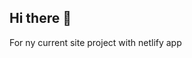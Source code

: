 ## Hi there 👋
For ny current site project with netlify app
<!--
**hmferdous/hmferdous** is a ✨ _special_ ✨ repository because its `README.md` (this file) appears on your GitHub profile.
